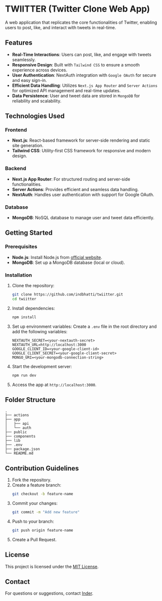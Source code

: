 # TWIITTER (Twitter Clone Web App)

A web application that replicates the core functionalities of Twitter, enabling users to post, like, and interact with tweets in real-time.

## Features

- **Real-Time Interactions**: Users can post, like, and engage with tweets seamlessly.
- **Responsive Design**: Built with `Tailwind CSS` to ensure a smooth experience across devices.
- **User Authentication**: NextAuth integration with `Google OAuth` for secure and easy sign-in.
- **Efficient Data Handling**: Utilizes `Next.js App Router` and `Server Actions` for optimized API management and real-time updates.
- **Data Persistence**: User and tweet data are stored in `MongoDB` for reliability and scalability.

## Technologies Used

### Frontend

- **Next.js**: React-based framework for server-side rendering and static site generation.
- **Tailwind CSS**: Utility-first CSS framework for responsive and modern design.

### Backend

- **Next.js App Router**: For structured routing and server-side functionalities.
- **Server Actions**: Provides efficient and seamless data handling.
- **NextAuth**: Handles user authentication with support for Google OAuth.

### Database

- **MongoDB**: NoSQL database to manage user and tweet data efficiently.

## Getting Started

### Prerequisites

- **Node.js**: Install Node.js from [official website](https://nodejs.org/).
- **MongoDB**: Set up a MongoDB database (local or cloud).

### Installation

1. Clone the repository:

   ```bash
   git clone https://github.com/indbhatti/twiitter.git
   cd twiitter
   ```

2. Install dependencies:

   ```bash
   npm install
   ```

3. Set up environment variables:
   Create a `.env` file in the root directory and add the following variables:

   ```env
   NEXTAUTH_SECRET=<your-nextauth-secret>
   NEXTAUTH_URL=http://localhost:3000
   GOOGLE_CLIENT_ID=<your-google-client-id>
   GOOGLE_CLIENT_SECRET=<your-google-client-secret>
   MONGO_URI=<your-mongodb-connection-string>
   ```

4. Start the development server:

   ```bash
   npm run dev
   ```

5. Access the app at `http://localhost:3000`.

## Folder Structure

```
.
├── actions
├── app
│   ├── api
│   └── auth
├── public
├── components
├── lib
├── .env
├── package.json
└── README.md
```

## Contribution Guidelines

1. Fork the repository.
2. Create a feature branch:
   ```bash
   git checkout -b feature-name
   ```
3. Commit your changes:
   ```bash
   git commit -m "Add new feature"
   ```
4. Push to your branch:
   ```bash
   git push origin feature-name
   ```
5. Create a Pull Request.

## License

This project is licensed under the [MIT License](LICENSE).

## Contact

For questions or suggestions, contact [Inder](mailto:inderprbhatti@gmail.com).
